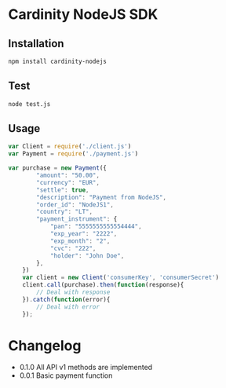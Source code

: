 # Cardinity NodeJS SDK


## Installation

```sh
npm install cardinity-nodejs
```

## Test

```sh
node test.js
```


## Usage

```js
var Client = require('./client.js')
var Payment = require('./payment.js')

var purchase = new Payment({
        "amount": "50.00",
        "currency": "EUR",
        "settle": true,
        "description": "Payment from NodeJS",
        "order_id": "NodeJS1",
        "country": "LT",
        "payment_instrument": {
            "pan": "5555555555554444",
            "exp_year": "2222",
            "exp_month": "2",
            "cvc": "222",
            "holder": "John Doe",
        },
    })
    var client = new Client('consumerKey', 'consumerSecret')
    client.call(purchase).then(function(response){
        // Deal with response
    }).catch(function(error){
        // Deal with error
    });
```

# Changelog

- 0.1.0 All API v1 methods are implemented
- 0.0.1 Basic payment function